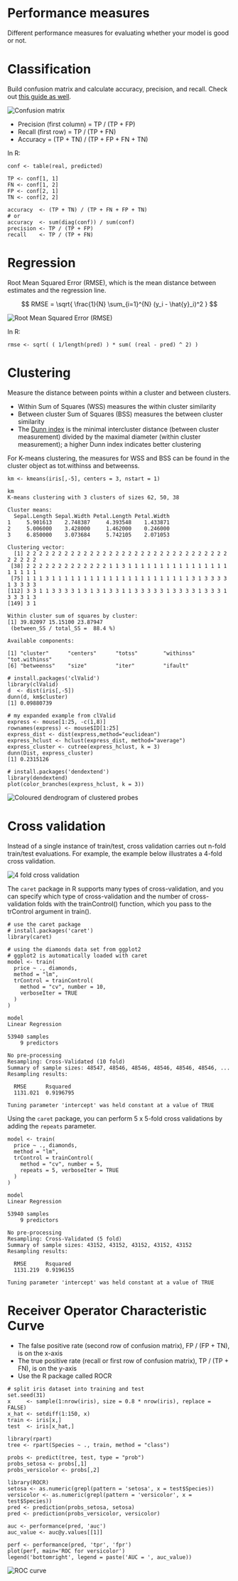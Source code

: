Performance measures
====================

Different performance measures for evaluating whether your model is good or not.

# Classification

Build confusion matrix and calculate accuracy, precision, and recall. Check out [this guide as well](http://www.dataschool.io/simple-guide-to-confusion-matrix-terminology/).

![Confusion matrix](image/confusion_matrix.png)

* Precision (first column) = TP / (TP + FP)
* Recall (first row) = TP / (TP + FN)
* Accuracy = (TP + TN) / (TP + FP + FN + TN)

In R:

~~~~{.r}
conf <- table(real, predicted)

TP <- conf[1, 1]
FN <- conf[1, 2]
FP <- conf[2, 1]
TN <- conf[2, 2]

accuracy  <- (TP + TN) / (TP + FN + FP + TN)
# or
accuracy  <- sum(diag(conf)) / sum(conf)
precision <- TP / (TP + FP)
recall    <- TP / (TP + FN)
~~~~

# Regression

Root Mean Squared Error (RMSE), which is the mean distance between estimates and the regression line.

$$ RMSE = \sqrt{ \frac{1}{N} \sum_{i=1}^{N} (y_i - \hat{y}_i)^2 } $$

![Root Mean Squared Error (RMSE)](image/rmse.png)

In R:

~~~~{.r}
rmse <- sqrt( ( 1/length(pred) ) * sum( (real - pred) ^ 2) )
~~~~

# Clustering

Measure the distance between points within a cluster and between clusters.

* Within Sum of Squares (WSS) measures the within cluster similarity
* Between cluster Sum of Squares (BSS) measures the between cluster similarity
* The [Dunn index](https://en.wikipedia.org/wiki/Dunn_index) is the minimal intercluster distance (between cluster measurement) divided by the maximal diameter (within cluster measurement); a higher Dunn index indicates better clustering

For K-means clustering, the measures for WSS and BSS can be found in the cluster object as tot.withinss and betweenss.

~~~~{.r}
km <- kmeans(iris[,-5], centers = 3, nstart = 1)

km
K-means clustering with 3 clusters of sizes 62, 50, 38

Cluster means:
  Sepal.Length Sepal.Width Petal.Length Petal.Width
1     5.901613    2.748387     4.393548    1.433871
2     5.006000    3.428000     1.462000    0.246000
3     6.850000    3.073684     5.742105    2.071053

Clustering vector:
  [1] 2 2 2 2 2 2 2 2 2 2 2 2 2 2 2 2 2 2 2 2 2 2 2 2 2 2 2 2 2 2 2 2 2 2 2 2 2
 [38] 2 2 2 2 2 2 2 2 2 2 2 2 2 1 1 3 1 1 1 1 1 1 1 1 1 1 1 1 1 1 1 1 1 1 1 1 1
 [75] 1 1 1 3 1 1 1 1 1 1 1 1 1 1 1 1 1 1 1 1 1 1 1 1 1 1 3 1 3 3 3 3 1 3 3 3 3
[112] 3 3 1 1 3 3 3 3 1 3 1 3 1 3 3 1 1 3 3 3 3 3 1 3 3 3 3 1 3 3 3 1 3 3 3 1 3
[149] 3 1

Within cluster sum of squares by cluster:
[1] 39.82097 15.15100 23.87947
 (between_SS / total_SS =  88.4 %)

Available components:

[1] "cluster"      "centers"      "totss"        "withinss"     "tot.withinss"
[6] "betweenss"    "size"         "iter"         "ifault"

# install.packages('clValid')
library(clValid)
d  <- dist(iris[,-5])
dunn(d, km$cluster)
[1] 0.09880739

# my expanded example from clValid
express <- mouse[1:25, -c(1,8)]
rownames(express) <- mouse$ID[1:25]
express_dist <- dist(express,method="euclidean")
express_hclust <- hclust(express_dist, method="average")
express_cluster <- cutree(express_hclust, k = 3)
dunn(Dist, express_cluster)
[1] 0.2315126

# install.packages('dendextend')
library(dendextend)
plot(color_branches(express_hclust, k = 3))
~~~~

![Coloured dendrogram of clustered probes](image/mouse_dendrogram.png)

# Cross validation

Instead of a single instance of train/test, cross validation carries out n-fold train/test evaluations. For example, the example below illustrates a 4-fold cross validation.

![4 fold cross validation](image/cross_validation.png)

The `caret` package in R supports many types of cross-validation, and you can specify which type of cross-validation and the number of cross-validation folds with the trainControl() function, which you pass to the trControl argument in train().

~~~~{.r}
# use the caret package
# install.packages('caret')
library(caret)

# using the diamonds data set from ggplot2
# ggplot2 is automatically loaded with caret
model <- train(
  price ~ ., diamonds,
  method = "lm",
  trControl = trainControl(
    method = "cv", number = 10,
    verboseIter = TRUE
  )
)

model
Linear Regression 

53940 samples
    9 predictors

No pre-processing
Resampling: Cross-Validated (10 fold) 
Summary of sample sizes: 48547, 48546, 48546, 48546, 48546, 48546, ... 
Resampling results:

  RMSE      Rsquared 
  1131.021  0.9196795

Tuning parameter 'intercept' was held constant at a value of TRUE
~~~~

Using the `caret` package, you can perform 5 x 5-fold cross validations by adding the `repeats` parameter.

~~~~{.r}
model <- train(
  price ~ ., diamonds,
  method = "lm",
  trControl = trainControl(
    method = "cv", number = 5,
    repeats = 5, verboseIter = TRUE
  )
)

model
Linear Regression 

53940 samples
    9 predictors

No pre-processing
Resampling: Cross-Validated (5 fold) 
Summary of sample sizes: 43152, 43152, 43152, 43152, 43152 
Resampling results:

  RMSE      Rsquared 
  1131.219  0.9196155

Tuning parameter 'intercept' was held constant at a value of TRUE
~~~~

# Receiver Operator Characteristic Curve

* The false positive rate (second row of confusion matrix), FP / (FP + TN), is on the x-axis
* The true positive rate (recall or first row of confusion matrix), TP / (TP + FN), is on the y-axis
* Use the R package called ROCR

~~~~{.r}
# split iris dataset into training and test
set.seed(31)
x     <- sample(1:nrow(iris), size = 0.8 * nrow(iris), replace = FALSE)
x_hat <- setdiff(1:150, x)
train <- iris[x,]
test  <- iris[x_hat,]

library(rpart)
tree <- rpart(Species ~ ., train, method = "class")

probs <- predict(tree, test, type = "prob")
probs_setosa <- probs[,1]
probs_versicolor <- probs[,2]

library(ROCR)
setosa <- as.numeric(grepl(pattern = 'setosa', x = test$Species))
versicolor <- as.numeric(grepl(pattern = 'versicolor', x = test$Species))
pred <- prediction(probs_setosa, setosa)
pred <- prediction(probs_versicolor, versicolor)

auc <- performance(pred, 'auc')
auc_value <- auc@y.values[[1]]

perf <- performance(pred, 'tpr', 'fpr')
plot(perf, main='ROC for versicolor')
legend('bottomright', legend = paste('AUC = ', auc_value))
~~~~

![ROC curve](image/roc_versicolor.png)

